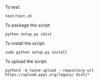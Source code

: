 To test:

```
test/test.sh
```

To package the script:

```
python setup.py sdist
```


To install the script:

```
sudo python setup.py install
```

To upload the script:

```
python3 -m twine upload --repository-url https://upload.pypi.org/legacy/ dist/*
```
